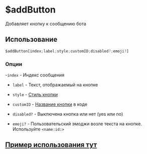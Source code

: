# $addButton
Добавляет кнопку к сообщению бота
## Использование
```js
$addButton[index;label;style;customID;disabled?;emoji?]
```

### Опции
-`index` - Индекс сообщения

- `label` - Текст, отображаемый на кнопке

- `style` - [Стиль кнопки](https://github.com/Weredok/aoijs-ru-documentation/blob/main/introduction/interaction-commands.md#%D0%BA%D0%BD%D0%BE%D0%BF%D0%BA%D0%B8)

- `customID` - [Название кнопки](https://github.com/Weredok/aoijs-ru-documentation/blob/main/introduction/interaction-commands.md#%D0%BA%D0%BD%D0%BE%D0%BF%D0%BA%D0%B8) в коде

- `disabled?` - Выключена кнопка или нет (yes или no)

- `emoji?` - Пользовательский эмоджи возле текста на кнопке. Используйте `<name:id:>`

## [Пример использования тут](https://github.com/Weredok/aoijs-ru-documentation/blob/main/introduction/interaction-commands.md#%D0%BA%D0%BD%D0%BE%D0%BF%D0%BA%D0%B8)
